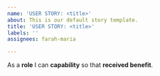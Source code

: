 ```yaml
---
name: 'USER STORY: <title>'
about: This is our default story template.
title: 'USER STORY: <title>'
labels: ''
assignees: farah-maria

---
```


As a **role** I can **capability** so that **received benefit**.

